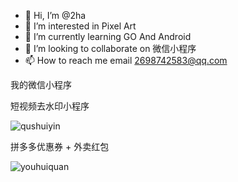 - 👋 Hi, I’m @2ha
- 👀 I’m interested in Pixel Art
- 🌱 I’m currently learning GO And Android
- 💞️ I’m looking to collaborate on 微信小程序
- 📫 How to reach me email 2698742583@qq.com

我的微信小程序

短视频去水印小程序

![qushuiyin](https://user-images.githubusercontent.com/30513580/118238650-5efe0a80-b4cb-11eb-94ad-4ce533e9e96a.jpg)

拼多多优惠券 + 外卖红包

![youhuiquan](https://user-images.githubusercontent.com/30513580/118238804-9ff61f00-b4cb-11eb-9aba-5bc90d4ef421.jpg)

<!---
2ha/2ha is a ✨ special ✨ repository because its `README.md` (this file) appears on your GitHub profile.
You can click the Preview link to take a look at your changes.
--->
